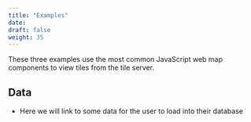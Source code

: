 ```yaml
---
title: "Examples"
date:
draft: false
weight: 35
---
```


These three examples use the most common JavaScript web map components to view tiles from the tile server.

## Data

* Here we will link to some data for the user to load into their database
